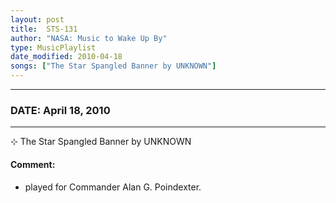 ```yaml
---
layout: post
title:  STS-131
author: "NASA: Music to Wake Up By"
type: MusicPlaylist
date_modified: 2010-04-18
songs: ["The Star Spangled Banner by UNKNOWN"]
---
```


----
### DATE: April 18, 2010
----
⊹ The Star Spangled Banner by UNKNOWN

#### Comment:
* played for Commander Alan G. Poindexter.



<br/>
<center>
	<a target="_blank"
	   href="https://twitter.com/intent/tweet?hashtags=Space,NASA,Playlist,NASAWakeupCalls,SpaceProgram&text={{ page.author}}, '{{ page.songs.first }}' {{ page.title }}, {{ page.date | date: '%B %d, %Y' }}. {{ site.url }}{{ page.url }}&via=nasawakeupcalls"><i class="fab fa-twitter" alt="Tweet this page" style="font-size: 1.3em;"></i></a>
	&nbsp; 	<i class="fas fa-user-astronaut" style="font-size: 1.5em;"></i> &nbsp;
    <a type="amzn" search="'The Star Spangled Banner by UNKNOWN'" category="popular music">
    <i class="fab fa-amazon" style="font-size: 1.3em;"></i></a>
</center>
